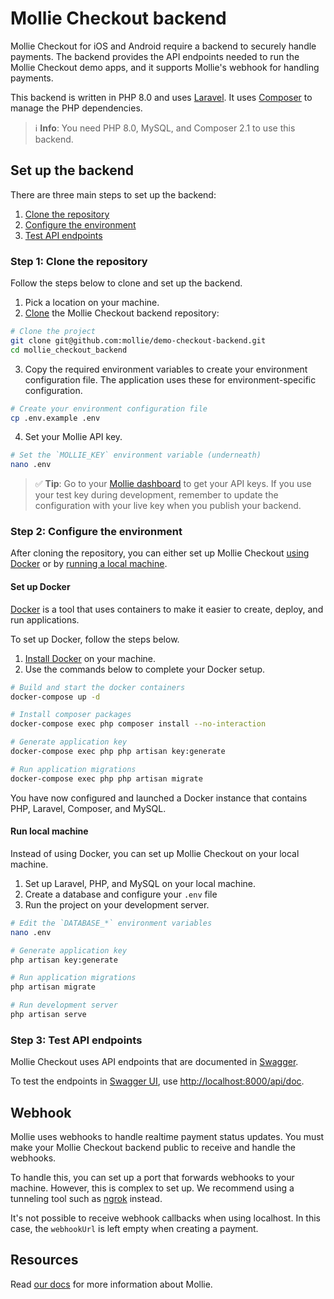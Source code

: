 # Mollie Checkout backend

Mollie Checkout for iOS and Android require a backend to securely handle payments. The backend provides the API endpoints needed to run the Mollie Checkout demo apps, and it supports Mollie's webhook for handling payments.

This backend is written in PHP 8.0 and uses [Laravel](https://laravel.com/). It uses [Composer](https://getcomposer.org/) to manage the PHP dependencies.

> :information_source: **Info**: You need PHP 8.0, MySQL, and Composer 2.1 to use this backend.

## Set up the backend

There are three main steps to set up the backend:

 1. [Clone the repository](#step-1-clone-the-repository)
 2. [Configure the environment](#step-2-configure-the-environment)
 3. [Test API endpoints](#step-3-test-api-endpoints)

### Step 1: Clone the repository

Follow the steps below to clone and set up the backend.
1. Pick a location on your machine.
2. [Clone](https://docs.github.com/en/get-started/getting-started-with-git/about-remote-repositories) the Mollie Checkout backend repository:

```bash
# Clone the project
git clone git@github.com:mollie/demo-checkout-backend.git
cd mollie_checkout_backend
```

3. Copy the required environment variables to create your environment configuration file. The application uses these for environment-specific configuration.

```bash
# Create your environment configuration file
cp .env.example .env
```

4. Set your Mollie API key.

``` bash
# Set the `MOLLIE_KEY` environment variable (underneath)
nano .env
```

> :white_check_mark: **Tip**: Go to your [Mollie dashboard](https://mollie.com/dashboard) to get your API keys. If you use your test key during development, remember to update the configuration with your live key when you publish your backend.

### Step 2: Configure the environment

After cloning the repository, you can either set up Mollie Checkout [using Docker](#set-up-docker) or by [running a local machine](#run-local-machine). 

#### Set up Docker

[Docker](https://www.docker.com/get-started) is a tool that uses containers to make it easier to create, deploy, and run applications.

To set up Docker, follow the steps below.
1. [Install Docker](https://www.docker.com/get-started) on your machine.
2. Use the commands below to complete your Docker setup.

```bash
# Build and start the docker containers
docker-compose up -d

# Install composer packages
docker-compose exec php composer install --no-interaction

# Generate application key
docker-compose exec php php artisan key:generate

# Run application migrations
docker-compose exec php php artisan migrate
```

You have now configured and launched a Docker instance that contains PHP, Laravel, Composer, and MySQL.

#### Run local machine

Instead of using Docker, you can set up Mollie Checkout on your local machine.

1. Set up Laravel, PHP, and MySQL on your local machine.
2. Create a database and configure your `.env` file
3. Run the project on your development server.


```bash
# Edit the `DATABASE_*` environment variables
nano .env

# Generate application key
php artisan key:generate

# Run application migrations
php artisan migrate

# Run development server
php artisan serve
```

### Step 3: Test API endpoints
Mollie Checkout uses API endpoints that are documented in [Swagger](https://swagger.io/).

To test the endpoints in [Swagger UI](https://swagger.io/tools/swagger-ui/), use [http://localhost:8000/api/doc](http://localhost:8000/api/doc).

## Webhook

Mollie uses webhooks to handle realtime payment status updates. You must make your Mollie Checkout backend public to receive and handle the webhooks.

To handle this, you can set up a port that forwards webhooks to your machine. However, this is complex to set up. We recommend using a tunneling tool such as [ngrok](https://ngrok.com/) instead.

It's not possible to receive webhook callbacks when using localhost. In this case, the `webhookUrl` is left empty when creating a payment.

## Resources

Read [our docs](https://docs.mollie.com) for more information about Mollie.
